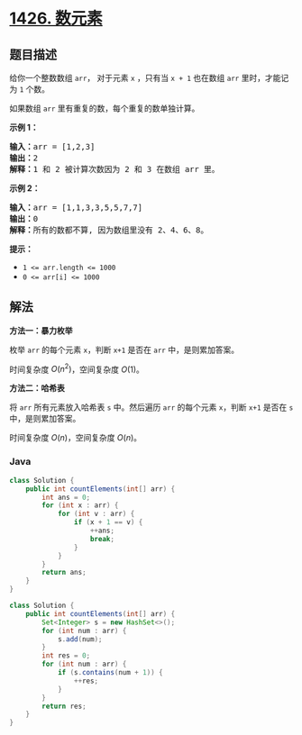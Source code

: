 # [1426. 数元素](https://leetcode.cn/problems/counting-elements)

## 题目描述

<p>给你一个整数数组&nbsp;<code>arr</code>， 对于元素 <code>x</code> ，只有当 <code>x + 1</code> 也在数组&nbsp;<code>arr</code> 里时，才能记为 <code>1</code> 个数。</p>

<p>如果数组&nbsp;<code>arr</code> 里有重复的数，每个重复的数单独计算。</p>

<p><strong>示例 1：</strong></p>

<pre>
<strong>输入：</strong>arr = [1,2,3]
<strong>输出：</strong>2
<strong>解释：</strong>1 和 2 被计算次数因为 2 和 3 在数组 arr 里。</pre>

<p><strong>示例 2：</strong></p>

<pre>
<strong>输入：</strong>arr = [1,1,3,3,5,5,7,7]
<strong>输出：</strong>0
<strong>解释：</strong>所有的数都不算, 因为数组里没有 2、4、6、8。
</pre>

<p><strong>提示：</strong></p>

<ul>
	<li><code>1 &lt;= arr.length &lt;= 1000</code></li>
	<li><code>0 &lt;= arr[i] &lt;= 1000</code></li>
</ul>

## 解法

**方法一：暴力枚举**

枚举 `arr` 的每个元素 `x`，判断 `x+1` 是否在 `arr` 中，是则累加答案。

时间复杂度 $O(n^2)$，空间复杂度 $O(1)$。

**方法二：哈希表**

将 `arr` 所有元素放入哈希表 `s` 中。然后遍历 `arr` 的每个元素 `x`，判断 `x+1` 是否在 `s` 中，是则累加答案。

时间复杂度 $O(n)$，空间复杂度 $O(n)$。

### **Java**

```java
class Solution {
    public int countElements(int[] arr) {
        int ans = 0;
        for (int x : arr) {
            for (int v : arr) {
                if (x + 1 == v) {
                    ++ans;
                    break;
                }
            }
        }
        return ans;
    }
}
```

```java
class Solution {
    public int countElements(int[] arr) {
        Set<Integer> s = new HashSet<>();
        for (int num : arr) {
            s.add(num);
        }
        int res = 0;
        for (int num : arr) {
            if (s.contains(num + 1)) {
                ++res;
            }
        }
        return res;
    }
}
```
